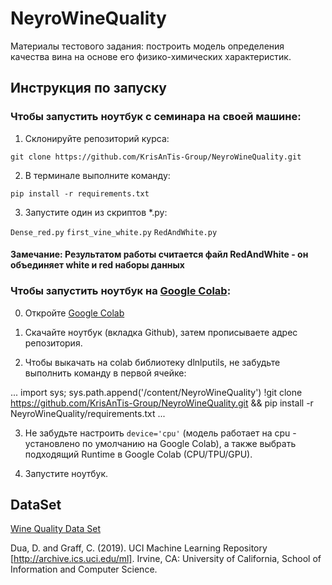 # NeyroWineQuality
Материалы тестового задания: 
построить модель определения качества вина на основе его физико-химических характеристик.

## Инструкция по запуску
### Чтобы запустить ноутбук с семинара на своей машине:

1) Cклонируйте репозиторий курса:

`git clone https://github.com/KrisAnTis-Group/NeyroWineQuality.git`

2) В терминале выполните команду:

`pip install -r requirements.txt`

3) Запустите один из скриптов *.py:

`Dense_red.py`
`first_vine_white.py`
`RedAndWhite.py`

#### Замечание: Результатом работы считается файл RedAndWhite - он объединяет white и red наборы данных

### Чтобы запустить ноутбук на [Google Colab](https://colab.research.google.com):

0) Откройте [Google Colab](https://colab.research.google.com)

1) Скачайте ноутбук (вкладка Github), затем прописываете адрес репозитория.

2) Чтобы выкачать на colab библиотеку dlnlputils, не забудьте выполнить команду в первой ячейке:

...
import sys; sys.path.append('/content/NeyroWineQuality')
!git clone https://github.com/KrisAnTis-Group/NeyroWineQuality.git && pip install -r NeyroWineQuality/requirements.txt
...

3) Не забудьте настроить `device='cpu'` (модель работает на cpu - установлено по умолчанию на Google Colab), а также выбрать подходящий Runtime в Google Colab (CPU/TPU/GPU).

4) Запустите ноутбук.
## DataSet
[Wine Quality Data Set](https://archive.ics.uci.edu/ml/datasets/Wine+Quality)
  
Dua, D. and Graff, C. (2019). UCI Machine Learning Repository [http://archive.ics.uci.edu/ml]. Irvine, CA: University of California, School of Information and Computer Science.
